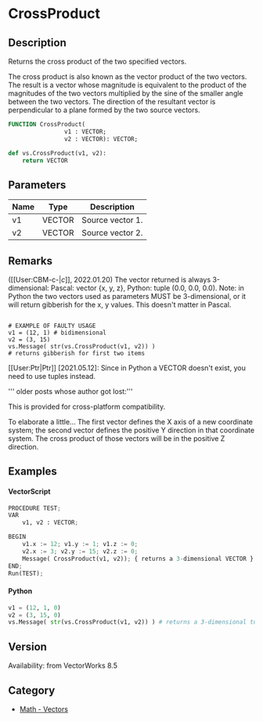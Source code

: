 # CrossProduct

## Description
Returns the cross product of the two specified vectors.

The cross product is also known as the vector product of the two vectors. The result is a vector whose magnitude is equivalent to the product of the magnitudes of the two vectors multiplied by the sine of the smaller angle between the two vectors. The direction of the resultant vector is perpendicular to a plane formed by the two source vectors.

```pascal
FUNCTION CrossProduct(
				v1 : VECTOR;
				v2 : VECTOR): VECTOR;
```

```python
def vs.CrossProduct(v1, v2):
    return VECTOR
```

## Parameters
|Name|Type|Description|
|---|---|---|
|v1|VECTOR|Source vector 1.|
|v2|VECTOR|Source vector 2.|

## Remarks
([[User:CBM-c-|_c_]], 2022.01.20) The vector returned is always 3-dimensional: Pascal: vector {x, y, z}, Python: tuple (0.0, 0.0, 0.0).
Note: in Python the two vectors used as parameters MUST be 3-dimensional, or it will return gibberish for the x, y values. This doesn't matter in Pascal.

<code lang="py">
# EXAMPLE OF FAULTY USAGE
v1 = (12, 1) # bidimensional
v2 = (3, 15) 
vs.Message( str(vs.CrossProduct(v1, v2)) ) 
# returns gibberish for first two items
</code>

[[User:Ptr|Ptr]] [2021.05.12]:
Since in Python a VECTOR doesn't exist, you need to use tuples instead.

''' older posts whose author got lost:'''

This is provided for cross-platform compatibility.

To elaborate a little...
The first vector defines the X axis of a new coordinate system; the second vector defines the positive Y direction in that coordinate system. The cross product of those vectors will be in the positive Z direction.

## Examples
#### VectorScript ####
```python
PROCEDURE TEST;
VAR
    v1, v2 : VECTOR;

BEGIN
    v1.x := 12; v1.y := 1; v1.z := 0;
    v2.x := 3; v2.y := 15; v2.z := 0;
    Message( CrossProduct(v1, v2)); { returns a 3-dimensional VECTOR }
END;
Run(TEST);
```
#### Python ####
```python
v1 = (12, 1, 0)
v2 = (3, 15, 0)
vs.Message( str(vs.CrossProduct(v1, v2)) ) # returns a 3-dimensional tuple
```

## Version
Availability: from VectorWorks 8.5

## Category
* [Math - Vectors](../Categories/Math%20-%20Vectors.md)
